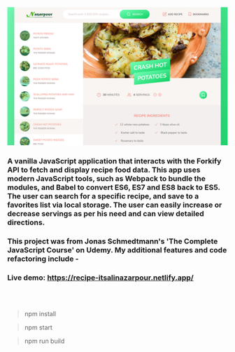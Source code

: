 <div align="center"><img src="src/img/screenshot.png" alt="" /></div>

### A vanilla JavaScript application that interacts with the Forkify API to fetch and display recipe food data. This app uses modern JavaScript tools, such as Webpack to bundle the modules, and Babel to convert ES6, ES7 and ES8 back to ES5. The user can search for a specific recipe, and save to a favorites list via local storage. The user can easily increase or decrease servings as per his need and can view detailed directions.
### This project was from Jonas Schmedtmann's 'The Complete JavaScript Course' on Udemy. My additional features and code refactoring include -
### Live demo:  <a href="https://recipe-itsalinazarpour.netlify.app/">https://recipe-itsalinazarpour.netlify.app/</a>

<br>
<br>

> npm install

> npm start

> npm run build

